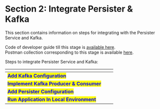 # Section 2: Integrate Persister & Kafka

This section contains information on steps for integrating with the Persister Service and Kafka.

Code of developer guide till this stage is [available here](https://github.com/egovernments/DIGIT-OSS/blob/master/tutorials/backend-developer-guide/btr-services/birth-registration-api-spec.yaml).\
Postman collection corresponding to this stage is available [here](https://github.com/egovernments/DIGIT-OSS/blob/master/tutorials/backend-developer-guide/btr-services/birth-registration-service-stage-4-postman-collection.json).

Steps to integrate Persister Service and Kafka:

<table data-view="cards"><thead><tr><th></th><th></th><th></th></tr></thead><tbody><tr><td><mark style="color:blue;"><strong>Add Kafka Configuration</strong></mark></td><td></td><td></td></tr><tr><td><mark style="color:blue;"><strong>Implement Kafka Producer &#x26; Consumer</strong></mark></td><td></td><td></td></tr><tr><td><mark style="color:blue;"><strong>Add Persister Configuration</strong></mark></td><td></td><td></td></tr><tr><td><mark style="color:blue;"><strong>Run Application In Local Environment</strong></mark></td><td></td><td></td></tr></tbody></table>
